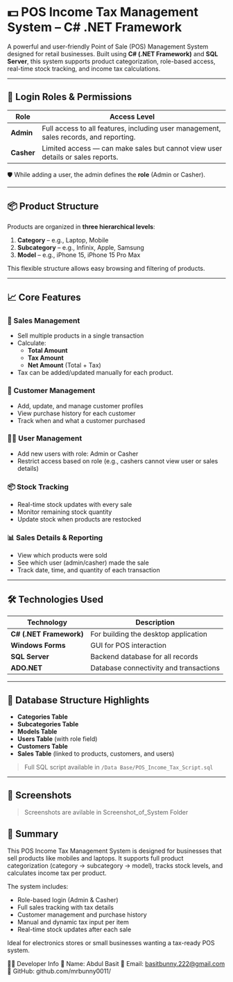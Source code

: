 # 💵 POS Income Tax Management System – C# .NET Framework

A powerful and user-friendly Point of Sale (POS) Management System designed for retail businesses. Built using **C# (.NET Framework)** and **SQL Server**, this system supports product categorization, role-based access, real-time stock tracking, and income tax calculations.

---

## 🔑 Login Roles & Permissions

| Role   | Access Level |
|--------|--------------|
| **Admin** | Full access to all features, including user management, sales records, and reporting. |
| **Casher** | Limited access — can make sales but cannot view user details or sales reports. |

🛡️ While adding a user, the admin defines the **role** (Admin or Casher).

---

## 📦 Product Structure

Products are organized in **three hierarchical levels**:

1. **Category** – e.g., Laptop, Mobile  
2. **Subcategory** – e.g., Infinix, Apple, Samsung  
3. **Model** – e.g., iPhone 15, iPhone 15 Pro Max

This flexible structure allows easy browsing and filtering of products.

---

## 📈 Core Features

### 🛒 Sales Management
- Sell multiple products in a single transaction
- Calculate:
  - **Total Amount**
  - **Tax Amount**
  - **Net Amount** (Total + Tax)
- Tax can be added/updated manually for each product.

### 👤 Customer Management
- Add, update, and manage customer profiles
- View purchase history for each customer
- Track when and what a customer purchased

### 👨‍💼 User Management
- Add new users with role: Admin or Casher
- Restrict access based on role (e.g., cashers cannot view user or sales details)

### 📦 Stock Tracking
- Real-time stock updates with every sale
- Monitor remaining stock quantity
- Update stock when products are restocked

### 📊 Sales Details & Reporting
- View which products were sold
- See which user (admin/casher) made the sale
- Track date, time, and quantity of each transaction

---

## 🛠️ Technologies Used

| Technology         | Description                  |
|--------------------|------------------------------|
| **C# (.NET Framework)** | For building the desktop application |
| **Windows Forms**       | GUI for POS interaction              |
| **SQL Server**          | Backend database for all records     |
| **ADO.NET**             | Database connectivity and transactions |

---

## 📂 Database Structure Highlights

- **Categories Table**
- **Subcategories Table**
- **Models Table**
- **Users Table** (with role field)
- **Customers Table**
- **Sales Table** (linked to products, customers, and users)
  

> Full SQL script available in `/Data Base/POS_Income_Tax_Script.sql`

---

## 📸 Screenshots

>Screenshots are avilable in Screenshot_of_System Folder

## 📌 Summary

This POS Income Tax Management System is designed for businesses that sell products like mobiles and laptops. It supports full product categorization (category → subcategory → model), tracks stock levels, and calculates income tax per product.

The system includes:
- Role-based login (Admin & Casher)
- Full sales tracking with tax details
- Customer management and purchase history
- Manual and dynamic tax input per item
- Real-time stock updates after each sale

Ideal for electronics stores or small businesses wanting a tax-ready POS system.

👨‍💻 Developer Info
👤 Name: Abdul Basit
📧 Email: basitbunny.222@gmail.com
🔗 GitHub: github.com/mrbunny0011/
